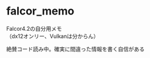 # falcor_memo

Falcor4.2の自分用メモ  
（dx12オンリー、Vulkanは分からん）

絶賛コード読み中。確実に間違った情報を書く自信がある
<!--stackedit_data:
eyJoaXN0b3J5IjpbMTc2MDg3NDE0MSwxODA0MDE4MzUwLDk4MT
QwMTc3M119
-->